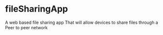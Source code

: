 # fileSharingApp
A web based file sharing  app
That will allow devices to share files through a 
Peer to peer network 
